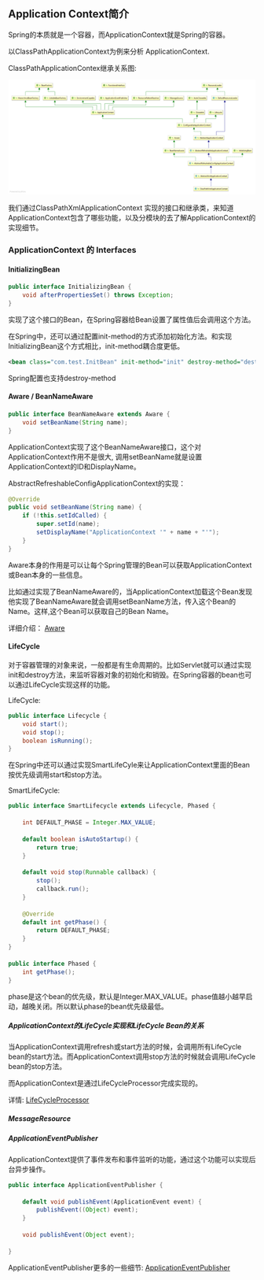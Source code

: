 ## Application Context简介

Spring的本质就是一个容器，而ApplicationContext就是Spring的容器。

以ClassPathApplicationContext为例来分析 ApplicationContext.

ClassPathApplicationContex继承关系图:

![ClassPathApplicationContex继承关系图](/image/ApplicationContext/ClassPathXmlApplicationContext.png)

我们通过ClassPathXmlApplicationContext 实现的接口和继承类，来知道ApplicationContext包含了哪些功能，以及分模块的去了解ApplicationContext的实现细节。

### ApplicationContext 的 Interfaces

#### InitializingBean

```java
public interface InitializingBean {
	void afterPropertiesSet() throws Exception;
}
```

实现了这个接口的Bean，在Spring容器给Bean设置了属性值后会调用这个方法。

在Spring中，还可以通过配置init-method的方式添加初始化方法。和实现InitializingBean这个方式相比，init-method耦合度更低。

```xml
<bean class="com.test.InitBean" init-method="init" destroy-method="destroy"/>
```
Spring配置也支持destroy-method

#### Aware / BeanNameAware
```java
public interface BeanNameAware extends Aware {
	void setBeanName(String name);
}
```
ApplicationContext实现了这个BeanNameAware接口，这个对ApplicationContext作用不是很大, 调用setBeanName就是设置ApplicationContext的ID和DisplayName。

AbstractRefreshableConfigApplicationContext的实现：

```java
@Override
public void setBeanName(String name) {
	if (!this.setIdCalled) {
		super.setId(name);
		setDisplayName("ApplicationContext '" + name + "'");
	}
}
```
Aware本身的作用是可以让每个Spring管理的Bean可以获取ApplicationContext或Bean本身的一些信息。

比如通过实现了BeanNameAware的，当ApplicationContext加载这个Bean发现他实现了BeanNameAware就会调用setBeanName方法，传入这个Bean的Name。这样,这个Bean可以获取自己的Bean Name。


详细介绍： [Aware](/note/applicationContext/aware.md)

#### LifeCycle

对于容器管理的对象来说，一般都是有生命周期的。比如Servlet就可以通过实现init和destroy方法，来监听容器对象的初始化和销毁。在Spring容器的bean也可以通过LifeCycle实现这样的功能。

LifeCycle:
```java
public interface Lifecycle {
	void start();
	void stop();
	boolean isRunning();
}
```

在Spring中还可以通过实现SmartLifeCyle来让ApplicationContext里面的Bean按优先级调用start和stop方法。

SmartLifeCycle:

```java
public interface SmartLifecycle extends Lifecycle, Phased {

	int DEFAULT_PHASE = Integer.MAX_VALUE;

	default boolean isAutoStartup() {
		return true;
	}

	default void stop(Runnable callback) {
		stop();
		callback.run();
	}

	@Override
	default int getPhase() {
		return DEFAULT_PHASE;
	}
}

public interface Phased {
	int getPhase();
}
```

phase是这个bean的优先级，默认是Integer.MAX_VALUE。phase值越小越早启动，越晚关闭。所以默认phase的bean优先级最低。

##### ApplicationContext的LifeCycle实现和LifeCycle Bean的关系

当ApplicationContext调用refresh或start方法的时候，会调用所有LifeCycle bean的start方法。而ApplicationContext调用stop方法的时候就会调用LifeCycle bean的stop方法。

而ApplicationContext是通过LifeCycleProcessor完成实现的。

详情: [LifeCycleProcessor](/note/applicationContext/LifeCycleProcessor.md)

##### MessageResource

##### ApplicationEventPublisher

ApplicationContext提供了事件发布和事件监听的功能，通过这个功能可以实现后台异步操作。

```java
public interface ApplicationEventPublisher {

	default void publishEvent(ApplicationEvent event) {
		publishEvent((Object) event);
	}

	void publishEvent(Object event);

}
```

ApplicationEventPublisher更多的一些细节: [ApplicationEventPublisher](/note/applicationContext/ApplicationEventPublisher.md)
